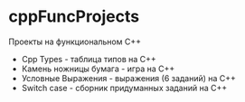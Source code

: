 # cppFuncProjects
Проекты на функциональном С++
-  Cpp Types - таблица типов на C++
-  Камень ножницы бумага - игра на C++
-  Условные Выражения - выражения (6 заданий) на С++
-  Switch case - сборник придуманных заданий на С++
